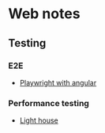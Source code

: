 # Web notes

## Testing

### E2E

* [Playwright with angular](https://github.com/microsoft/playwright-schematic)

### Performance testing

* [Light house](https://lighthouse-metrics.com/)
